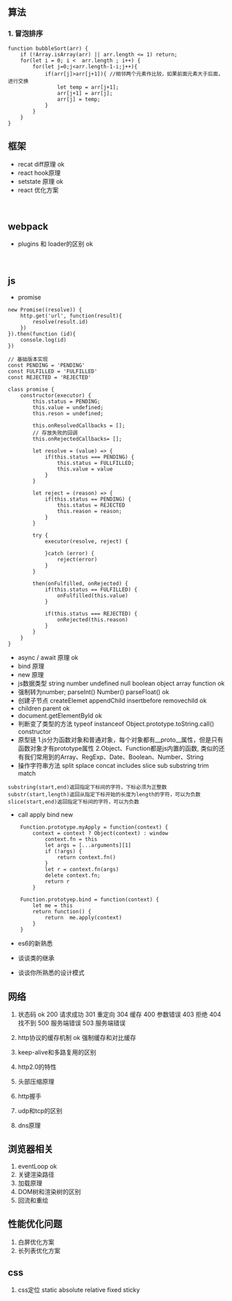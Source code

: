 


## 算法

### 1. 冒泡排序

```
function bubbleSort(arr) {
    if (!Array.isArray(arr) || arr.length <= 1) return;
    for(let i = 0; i <  arr.length ; i++) {
        for(let j=0;j<arr.length-1-i;j++){
            if(arr[j]>arr[j+1]){ //相邻两个元素作比较，如果前面元素大于后面，进行交换
                let temp = arr[j+1];
                arr[j+1] = arr[j];
                arr[j] = temp;
            }
        }
    }
}
```

## 框架

- recat diff原理 ok
- react hook原理 
- setstate 原理  ok
- react 优化方案
<br/><br/><br/>


## webpack
- plugins 和 loader的区别 ok
<br/><br/><br/>



## js
- promise
```
new Promise((resolve)) {
    http.get('url', function(result){
        resolve(result.id)
    })
}).then(function (id){
    console.log(id)
})

// 基础版本实现
const PENDING = 'PENDING'
const FULFILLED = 'FULFILLED'
const REJECTED = 'REJECTED'

class promise {
    constructor(executor) {
        this.status = PENDING;
        this.value = undefined;
        this.reson = undefined;

        this.onResolvedCallbacks = [];
        // 存放失败的回调
        this.onRejectedCallbacks= [];

        let resolve = (value) => {
            if(this.status === PENDING) {
                this.status = FULLFILLED;
                this.value = value
            }
        }

        let reject = (reason) => {
            if(this.status == PENDING) {
                this.status = REJECTED
                this.reason = reason;
            }
        }

        try {
            executor(resolve, reject) {

            }catch (error) {
                reject(error)
            }
        }

        then(onFulfilled, onRejected) {
            if(this.status == FULFILLED) {
                onFulfilled(this.value)
            }

            if(this.status === REJECTED) {
                onRejected(this.reason)
            }
        }
    }
}

```
- async / await 原理   ok
- bind 原理
- new 原理
- js数据类型  string number undefined null boolean object array function ok
- 强制转为number; parseInt() Number() parseFloat()   ok
- 创建子节点 createElemet appendChild insertbefore removechild ok
- children parent ok
- document.getElementById ok
- 判断变了类型的方法 typeof instanceof  Object.prototype.toString.call() constructor
- 原型链
1.js分为函数对象和普通对象，每个对象都有__proto__属性，但是只有函数对象才有prototype属性
2.Object、Function都是js内置的函数, 类似的还有我们常用到的Array、RegExp、Date、Boolean、Number、String
- 操作字符串方法
split splace  concat includes slice sub substring trim match
```
substring(start,end)返回指定下标间的字符，下标必须为正整数
substr(start,length)返回从指定下标开始的长度为length的字符，可以为负数
slice(start,end)返回指定下标间的字符，可以为负数
```
- call apply bind new
```
    Function.prototype.myApply = function(context) {
        context = context ? Object(context) : window
            context.fn = this
            let args = [...arguments][1]
            if (!args) {
                return context.fn()
            }
            let r = context.fn(args)
            delete context.fn;
            return r
        }

    Function.prototyep.bind = function(context) {
        let me = this
        return function() {
            return  me.apply(context)
        }
    }
```
- es6的新熟悉

- 谈谈类的继承
- 谈谈你所熟悉的设计模式




## 网络
1. 状态码   ok
200 请求成功
301 重定向
304 缓存
400 参数错误
403 拒绝
404 找不到
500 服务端错误
503 服务端错误


2. http协议的缓存机制  ok
强制缓存和对比缓存



3. keep-alive和多路复用的区别
4. http2.0的特性
5. 头部压缩原理
6. http握手
7. udp和tcp的区别
8. dns原理

## 浏览器相关
1. eventLoop  ok
2. 关键渲染路径
3. 加载原理    
4. DOM树和渲染树的区别
5. 回流和重绘

## 性能优化问题
1. 白屏优化方案  
2. 长列表优化方案

## css
1. css定位 static absolute relative fixed sticky